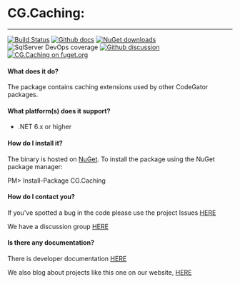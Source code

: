 # CG.Caching: 
---
[![Build Status](https://dev.azure.com/codegator/CG.Caching/_apis/build/status/CodeGator.CG.Caching?branchName=main)](https://dev.azure.com/codegator/CG.Caching/_build/latest?definitionId=63&branchName=main)
[![Github docs](https://img.shields.io/static/v1?label=Documentation&message=online&color=blue)](https://codegator.github.io/CG.Caching/)
[![NuGet downloads](https://img.shields.io/nuget/dt/CG.Caching.svg?style=flat)](https://nuget.org/packages/CG.Caching)
![SqlServer DevOps coverage](https://img.shields.io/azure-devops/coverage/codegator/CG.Caching/63)
[![Github discussion](https://img.shields.io/badge/Discussion-online-blue)](https://github.com/CodeGator/CG.Caching/discussions)
[![CG.Caching on fuget.org](https://www.fuget.org/packages/CG.Caching/badge.svg)](https://www.fuget.org/packages/CG.Caching)

#### What does it do?
The package contains caching extensions used by other CodeGator packages.

#### What platform(s) does it support?
* .NET 6.x or higher

#### How do I install it?
The binary is hosted on [NuGet](https://www.nuget.org/packages/CG.Caching/). To install the package using the NuGet package manager:

PM> Install-Package CG.Caching

#### How do I contact you?
If you've spotted a bug in the code please use the project Issues [HERE](https://github.com/CodeGator/CG.Caching/issues)

We have a discussion group [HERE](https://github.com/CodeGator/CG.Caching/discussions)

#### Is there any documentation?
There is developer documentation [HERE](https://codegator.github.io/CG.Caching/)

We also blog about projects like this one on our website, [HERE](http://www.codegator.com)